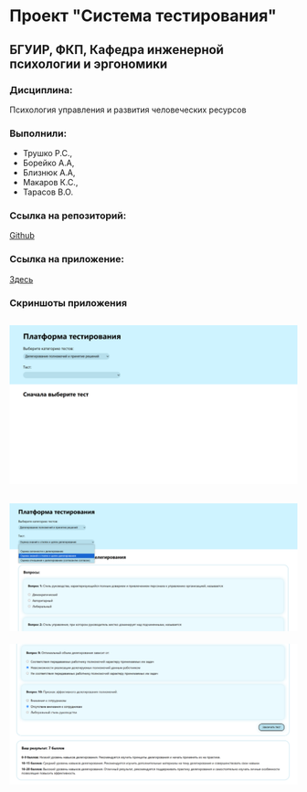 # Проект "Система тестирования"

## БГУИР, ФКП, Кафедра инженерной психологии и эргономики

### Дисциплина:
Психология управления и развития человеческих ресурсов

### Выполнили:

- Трушко Р.С.,
- Борейко А.А,
- Близнюк А.А,
- Макаров К.С.,
- Тарасов В.О.

### Ссылка на репозиторий:

[Github](https://github.com/ptrsshk/tests-system)

### Ссылка на приложение:

[Здесь](https://tests-system-ebon.vercel.app/)

### Скриншоты приложения

![Начало работы](./screenshots/1.png)
---
![Выбор тестов](./screenshots/2.png)
---
![Вывод результатов](./screenshots/3.png)